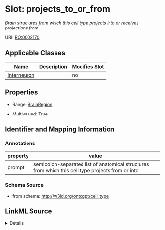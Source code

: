 

# Slot: projects_to_or_from


_Brain structures from which this cell type projects into or receives projections from_



URI: [RO:0002170](http://purl.obolibrary.org/obo/RO_0002170)



<!-- no inheritance hierarchy -->





## Applicable Classes

| Name | Description | Modifies Slot |
| --- | --- | --- |
| [Interneuron](Interneuron.md) |  |  no  |







## Properties

* Range: [BrainRegion](BrainRegion.md)

* Multivalued: True





## Identifier and Mapping Information





### Annotations

| property | value |
| --- | --- |
| prompt | semicolon-separated list of anatomical structures from which this cell type projects from or into |



### Schema Source


* from schema: http://w3id.org/ontogpt/cell_type




## LinkML Source

<details>
```yaml
name: projects_to_or_from
annotations:
  prompt:
    tag: prompt
    value: semicolon-separated list of anatomical structures from which this cell
      type projects from or into
description: Brain structures from which this cell type projects into or receives
  projections from
from_schema: http://w3id.org/ontogpt/cell_type
rank: 1000
slot_uri: RO:0002170
multivalued: true
alias: projects_to_or_from
owner: Interneuron
domain_of:
- Interneuron
range: BrainRegion

```
</details>